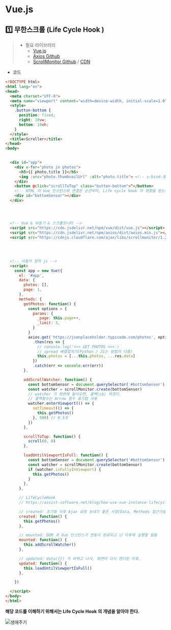 # Vue.js





## :one: 무한스크롤 (Life Cycle Hook )

> - 필요 라이브러리
>   - [Vue.js](https://kr.vuejs.org/v2/guide/installation.html)
>   - [Axios Github](https://github.com/axios/axios)
>   - [ScrollMonitor Github](https://github.com/stutrek/scrollMonitor) / [CDN](https://cdnjs.com/libraries/scrollmonitor)

- 코드

```html
<!DOCTYPE html>
<html lang="en">
<head>
  <meta charset="UTF-8">
  <meta name="viewport" content="width=device-width, initial-scale=1.0">
  <style>
    .button-bottom {
      position: fixed;
      right: 10vw;
      bottom: 10vh;
    }
  </style>
  <title>Scroller</title>
</head>
<body>

    
  <div id="app">
    <div v-for="photo in photos">
      <h5>{{ photo.title }}</h5>
      <img :src="photo.thumbnailUrl" :alt="photo.title"> <!-- v-bind:표준속성  -->
    </div>
    <button @click="scrollToTop" class="button-bottom">^</button>
    <!-- HTML 이 Vue 인스턴스와 연결된 순간부터, Life cycle hook 의 영향을 받는다. -->
    <div id="bottomSensor"></div>
  </div>




  <!-- Vue & 비동기 & 스크롤모니터 -->
  <script src="https://cdn.jsdelivr.net/npm/vue/dist/vue.js"></script>
  <script src="https://cdn.jsdelivr.net/npm/axios/dist/axios.min.js"></script>
  <script src="https://cdnjs.cloudflare.com/ajax/libs/scrollmonitor/1.2.0/scrollMonitor.js"></script>
    
    
    
    
  <!-- 사용자 정의 js -->
  <script>
    const app = new Vue({
      el: '#app',
      data: {
        photos: [],
        page: 1,
      },
      methods: {
        getPhotos: function() {
          const options = {
            params: {
              _page: this.page++,
              _limit: 3,
            }
          }
          axios.get('https://jsonplaceholder.typicode.com/photos', options)
            .then(res => {
              // console.log('>>> GET PHOTOS <<<')
              // spread 배열합치기(Python / JS는 방법이 다름)
              this.photos = [...this.photos, ...res.data]
            })
            .catch(err => console.err(err))
        },

        addScrollWatcher: function() {
          const bottomSensor = document.querySelector('#bottomSensor')
          const watcher = scrollMonitor.create(bottomSensor)
          // watcher 가 화면에 들어오면, 콜백(cb) 하겠다.
          // 콜백함수는 Arrow 함수 표기법 사용
          watcher.enterViewport(() => {
            setTimeout(() => {
              this.getPhotos()
            }, 500) // 0.5초
          })
        },

        scrollToTop: function() {
          scroll(0, 0)
        },

        loadUntilViewportIsFull: function() {
          const bottomSensor = document.querySelector('#bottomSensor')
          const watcher = scrollMonitor.create(bottomSensor)
          if (watcher.isFullyInViewport) {
            this.getPhotos()
          }
        },
      },

      // LifeCycleHook
      // https://assist-software.net/blog/how-use-vue-instance-lifecycle-hooks

      // created: 초기화 이후 Ajax 요청 보내기 좋은 시점(Data, Methods 접근가능)
      created: function() {
        this.getPhotos()
      },

      // mounted: DOM 과 Vue 인스턴스가 연동이 완료되고 난 이후에 실행할 일들
      mounted: function() {
        this.addScrollWatcher()
      },

      // updated: data({}) 가 바뀌고 나서, 화면이 다시 렌더된 이후,
      updated: function() {
        this.loadUntilViewportIsFull()
      },

    })

  </script>
</body>
</html>
```





**해당 코드를 이해하기 위해서는 Life Cycle Hook 의 개념을 알아야 한다.**

![생애주기](https://cdnsite1.assist.ro/sites/default/files/styles/big/public/images/blog/Vue-instance-lifecycle-Page-1.png?itok=OdC8TOWx)

